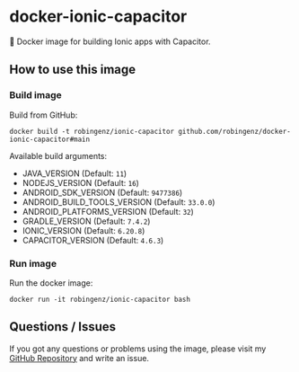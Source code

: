 # docker-ionic-capacitor

🐳 Docker image for building Ionic apps with Capacitor. 

## How to use this image

<!-- ### Pull image

Pull from Docker Registry:  
`docker pull robingenz/ionic-capacitor` -->

### Build image

Build from GitHub:  
```
docker build -t robingenz/ionic-capacitor github.com/robingenz/docker-ionic-capacitor#main
```

Available build arguments:  

- JAVA_VERSION (Default: `11`)
- NODEJS_VERSION (Default: `16`)
- ANDROID_SDK_VERSION (Default: `9477386`)
- ANDROID_BUILD_TOOLS_VERSION (Default: `33.0.0`)
- ANDROID_PLATFORMS_VERSION (Default: `32`)
- GRADLE_VERSION (Default: `7.4.2`)
- IONIC_VERSION (Default: `6.20.8`)
- CAPACITOR_VERSION (Default: `4.6.3`)

### Run image

Run the docker image:  
```
docker run -it robingenz/ionic-capacitor bash
```

## Questions / Issues

If you got any questions or problems using the image, please visit my [GitHub Repository](https://github.com/robingenz/docker-ionic-capacitor) and write an issue.
